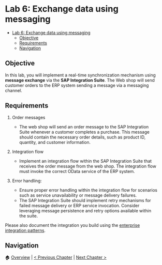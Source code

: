 # Lab 6: Exchange data using messaging

<!--toc:start-->

- [Lab 6: Exchange data using messaging](#lab-6-exchange-data-using-messaging)
  - [Objective](#objective)
  - [Requirements](#requirements)
  - [Navigation](#navigation)
  <!--toc:end-->

## Objective

In this lab, you will implement a real-time synchronization mechanism using
**message exchange** via the **SAP Integration Suite**. The Web shop will send
customer orders to the ERP system sending a message via a messaging channel.

## Requirements

1. Order messages

   - The web shop will send an order message to the SAP Integration Suite
     whenever a customer completes a purchase. This message should contain the
     necessary order details, such as product ID, quantity, and customer
     information.

2. Integration flow

   - Implement an integration flow within the SAP Integration Suite that
     receives the order message from the web shop. The integration flow must
     invoke the correct OData service of the ERP system.

3. Error handling:

   - Ensure proper error handling within the integration flow for scenarios
     such as service unavailability or message delivery failures.
   - The SAP Integration Suite should implement retry mechanisms for failed
     message delivery or ERP service invocation. Consider leveraging message
     persistence and retry options available within the suite.

Please also document the integration you build using the [enterprise
integration patterns](../lectures/enterprise-integration-patterns-details.md).

## Navigation

🏠 [Overview](../README.md) | [< Previous Chapter](./rpc.md) | [Next
Chapter >](./integration-patterns-lab.md)
